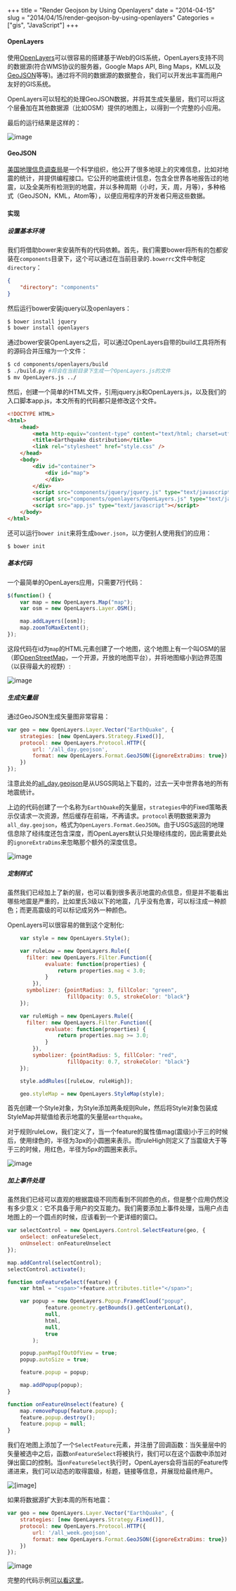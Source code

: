 +++
title = "Render Geojson by Using Openlayers"
date = "2014-04-15"
slug = "2014/04/15/render-geojson-by-using-openlayers"
Categories = ["gis", "JavaScript"]
+++

#### OpenLayers

使用[OpenLayers](http://openlayers.org/)可以很容易的搭建基于Web的GIS系统，OpenLayers支持不同的数据源(符合WMS协议的服务器，Google Maps API, Bing Maps，KML以及[GeoJSON](http://geojson.org/)等等)。通过将不同的数据源的数据整合，我们可以开发出丰富而用户友好的GIS系统。

OpenLayers可以轻松的处理GeoJSON数据，并将其生成矢量层，我们可以将这个层叠加在其他数据源（比如OSM）提供的地图上，以得到一个完整的小应用。

最后的运行结果是这样的：

![image](/images/2014/04/openlayers-earthquake-resized.png)

#### GeoJSON

[美国地理信息调查局](http://www.usgs.gov/aboutusgs/)是一个科学组织，他公开了很多地球上的灾难信息，比如对地震的统计，并提供编程接口。它公开的地震统计信息，包含全世界各地报告过的地震，以及全美所有检测到的地震，并以多种周期（小时，天，周，月等），多种格式（GeoJSON，KML，Atom等），以便应用程序的开发者只用这些数据。

#### 实现

##### 设置基本环境

我们将借助bower来安装所有的代码依赖。首先，我们需要bower将所有的包都安装在`components`目录下，这个可以通过在当前目录的`.bowerrc`文件中制定`directory`：

```json
{
    "directory": "components"
}
```

然后运行bower安装jquery以及openlayers：

```sh
$ bower install jquery
$ bower install openlayers
```

通过bower安装OpenLayers之后，可以通过OpenLayers自带的build工具将所有的源码合并压缩为一个文件：

```sh
$ cd components/openlayers/build
$ ./build.py #将会在当前目录下生成一个OpenLayers.js的文件
$ mv OpenLayers.js ../
```

然后，创建一个简单的HTML文件，引用jquery.js和OpenLayers.js，以及我们的入口脚本app.js，本文所有的代码都只是修改这个文件。

```html
<!DOCTYPE HTML>
<html>
    <head>
        <meta http-equiv="content-type" content="text/html; charset=utf-8" />
        <title>Earthquake distribution</title>
        <link rel="stylesheet" href="style.css" />
    </head>
    <body>
        <div id="container">
            <div id="map">
            </div>
        </div>
        <script src="components/jquery/jquery.js" type="text/javascript"></script>        
        <script src="components/openlayers/OpenLayers.js" type="text/javascript"></script>        
        <script src="app.js" type="text/javascript"></script>        
    </body>
</html>
```

还可以运行`bower init`来将生成`bower.json`，以方便别人使用我们的应用：

```js
$ bower init
```

##### 基本代码

一个最简单的OpenLayers应用，只需要7行代码：

```js
$(function() {
    var map = new OpenLayers.Map("map");
    var osm = new OpenLayers.Layer.OSM();

    map.addLayers([osm]);
    map.zoomToMaxExtent();
});
```

这段代码在id为`map`的HTML元素创建了一个地图，这个地图上有一个叫OSM的层（即[OpenStreetMap](http://www.openstreetmap.org/)，一个开源，开放的地图平台），并将地图缩小到边界范围（以获得最大的视野）:

![image](/images/2014/04/openlayers-osm-resized.png)

##### 生成矢量层

通过GeoJSON生成矢量图非常容易：

```js
var geo = new OpenLayers.Layer.Vector("EarthQuake", {
    strategies: [new OpenLayers.Strategy.Fixed()],
    protocol: new OpenLayers.Protocol.HTTP({
        url: '/all_day.geojson',
        format: new OpenLayers.Format.GeoJSON({ignoreExtraDims: true})
    })
});
```

注意此处的[all_day.geojson](http://earthquake.usgs.gov/earthquakes/feed/v1.0/summary/all_day.geojson)是从USGS网站上下载的，过去一天中世界各地的所有地震统计。

上边的代码创建了一个名称为`EarthQuake`的矢量层，`strategies`中的Fixed策略表示仅请求一次资源，然后缓存在前端，不再请求。`protocol`表明数据来源为`all_day.geojson`，格式为`OpenLayers.Format.GeoJSON`。由于USGS返回的地理信息除了经纬度还包含深度，而OpenLayers默认只处理经纬度的，因此需要此处的`ignoreExtraDims`来忽略那个额外的深度信息。

![image](/images/2014/04/openlayers-geojson-resized.png)

##### 定制样式

虽然我们已经加上了新的层，也可以看到很多表示地震的点信息，但是并不能看出哪些地震是严重的，比如里氏3级以下的地震，几乎没有危害，可以标注成一种颜色；而更高震级的可以标记成另外一种颜色。

OpenLayers可以很容易的做到这个定制化:

```js
    var style = new OpenLayers.Style();

    var ruleLow = new OpenLayers.Rule({
      filter: new OpenLayers.Filter.Function({
            evaluate: function(properties) {
                return properties.mag < 3.0;
            }
        }),
      symbolizer: {pointRadius: 3, fillColor: "green",
                   fillOpacity: 0.5, strokeColor: "black"}
    });

    var ruleHigh = new OpenLayers.Rule({
      filter: new OpenLayers.Filter.Function({
            evaluate: function(properties) {
                return properties.mag >= 3.0;
            }
        }),
        symbolizer: {pointRadius: 5, fillColor: "red",
                   fillOpacity: 0.7, strokeColor: "black"}
    });

    style.addRules([ruleLow, ruleHigh]);

    geo.styleMap = new OpenLayers.StyleMap(style);
```

首先创建一个Style对象，为Style添加两条规则Rule，然后将Style对象包装成StyleMap并赋值给表示地震的矢量层`earthquake`。

对于规则ruleLow，我们定义了，当一个feature的属性值mag(震级)小于三的时候后，使用绿色的，半径为3px的小圆圈来表示。而ruleHigh则定义了当震级大于等于三的时候，用红色，半径为5px的圆圈来表示。

![image](/images/2014/04/openlayers-geojson-styling-resized.png)

##### 加上事件处理

虽然我们已经可以直观的根据震级不同而看到不同颜色的点，但是整个应用仍然没有多少意义：它不具备于用户的交互能力。我们需要添加上事件处理，当用户点击地图上的一个圆点的时候，应该看到一个更详细的窗口。

```js
var selectControl = new OpenLayers.Control.SelectFeature(geo, {
    onSelect: onFeatureSelect,
    onUnselect: onFeatureUnselect 
});

map.addControl(selectControl);
selectControl.activate();

function onFeatureSelect(feature) {
    var html = "<span>"+feature.attributes.title+"</span>";

    var popup = new OpenLayers.Popup.FramedCloud("popup",
            feature.geometry.getBounds().getCenterLonLat(),
            null,
            html,
            null,
            true
        );

    popup.panMapIfOutOfView = true;
    popup.autoSize = true;

    feature.popup = popup;

    map.addPopup(popup);
}

function onFeatureUnselect(feature) {
    map.removePopup(feature.popup);
    feature.popup.destroy();
    feature.popup = null;
}
```

我们在地图上添加了一个`SelectFeature`元素，并注册了回调函数：当矢量层中的矢量被选中之后，函数`onFeatureSelect`将被执行，我们可以在这个函数中添加对弹出窗口的控制。当`onFeatureSelect`执行时，OpenLayers会将当前的Feature传递进来，我们可以动态的取得震级，标题，链接等信息，并展现给最终用户。

![[image]](/images/2014/04/openlayers-geojson-popup-resized.png)


如果将数据源扩大到本周的所有地震：

```js
var geo = new OpenLayers.Layer.Vector("EarthQuake", {
    strategies: [new OpenLayers.Strategy.Fixed()],
    protocol: new OpenLayers.Protocol.HTTP({
        url: '/all_week.geojson',
        format: new OpenLayers.Format.GeoJSON({ignoreExtraDims: true})
    })
});
```

![image](/images/2014/04/openlayers-geojson-weekly-resized.png)

完整的代码示例[可以看这里](https://github.com/abruzzi/earthquake-viz)。
